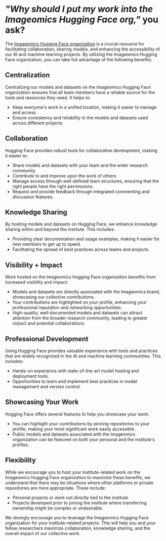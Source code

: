 # _"Why should I put my work into the Imageomics Hugging Face org,"_ you ask?

The [Imageomics Hugging Face organization](https://huggingface.co/imageomics) is a crucial resource for facilitating collaboration, sharing models, and enhancing the accessibility of our AI and machine learning projects. By utilizing the Imageomics Hugging Face organization, you can take full advantage of the following benefits:

## Centralization

Centralizing our models and datasets on the Imageomics Hugging Face organization ensures that all team members have a reliable source for the tools and resources they need. It helps to:

- Keep everyone's work in a unified location, making it easier to manage and access.
- Ensure consistency and reliability in the models and datasets used across different projects.

## Collaboration

Hugging Face provides robust tools for collaborative development, making it easier to:

- Share models and datasets with your team and the wider research community.
- Contribute to and improve upon the work of others.
- Manage access through well-defined team structures, ensuring that the right people have the right permissions.
- Request and provide feedback through integrated commenting and discussion features.

## Knowledge Sharing

By hosting models and datasets on Hugging Face, we enhance knowledge sharing within and beyond the institute. This includes:

- Providing clear documentation and usage examples, making it easier for new members to get up to speed.
- Facilitating the spread of best practices across teams and projects.

## Visibility + Impact

Work hosted on the Imageomics Hugging Face organization benefits from increased visibility and impact:

- Models and datasets are directly associated with the Imageomics brand, showcasing our collective contributions.
- Your contributions are highlighted on your profile, enhancing your professional reputation and networking opportunities.
- High-quality, well-documented models and datasets can attract attention from the broader research community, leading to greater impact and potential collaborations.

## Professional Development

Using Hugging Face provides valuable experience with tools and practices that are widely recognized in the AI and machine learning communities. This includes:

- Hands-on experience with state-of-the-art model hosting and deployment tools.
- Opportunities to learn and implement best practices in model management and version control.

## Showcasing Your Work

Hugging Face offers several features to help you showcase your work:

- You can highlight your contributions by pinning repositories to your profile, making your most significant work easily accessible.
- Public models and datasets associated with the Imageomics organization can be featured on both your personal and the institute's profiles.

## Flexibility

While we encourage you to host your institute-related work on the Imageomics Hugging Face organization to maximize these benefits, we understand that there may be situations where other platforms or private repositories are more appropriate. These include:

- Personal projects or work not directly tied to the institute.
- Projects developed prior to joining the institute where transferring ownership might be complex or undesirable.


We strongly encourage you to leverage the Imageomics Hugging Face organization for your institute-related projects. This will help you and your fellow researchers maximize collaboration, knowledge sharing, and the overall impact of our collective work.
